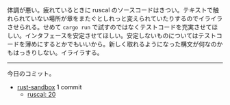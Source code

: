 体調が悪い。疲れているときに ruscal のソースコードはきつい。テキストで触れられていない場所が章をまたぐとしれっと変えられていたりするのでイライラさせられる。せめて `cargo run` で試すのではなくテストコードを充実させてほしい。インタフェースを安定させてほしい。安定しないものについてはテストコードを薄めにするとかでもいいから。新しく取れるようになった構文が何なのかもはっきりしない。イライラする。

---

今日のコミット。

- [rust-sandbox](https://github.com/bouzuya/rust-sandbox) 1 commit
  - [ruscal: 20](https://github.com/bouzuya/rust-sandbox/commit/fe7b121d6fab1ec286b5065d4dbc756c36ccc270)
